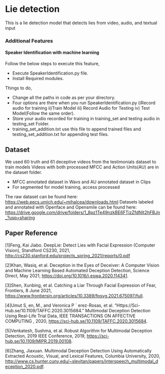 # Lie detection
This is a lie detection model that detects lies from video, audio, and textual input

#### 


### Additional Features

#### Speaker Identification with machine learning 
Follow the below steps to execute this feature,
  - Execute SpeakerIdentification.py file.
  - Install Required modules. 

Things to do,
  - Change all the paths in code as per your directory.
  - Four options are there when you run SpeakerIdentification.py i)Record audio for training ii)Train Model iii) Record Audio for Testing iv) Test Model(Follow the same order).
  - Store your audio recorded for training in training_set and testing audio in testing_set Folder.
  - training_set_addition.txt use this file to append trained files and testing_set_addition.txt for appending test files.
 
## Dataset

We used 60 truth and 61 deceptive videos from the testimonials dataset to train models
Videos with both processed MFCC and Action Units(AU) are in the dataset folder. 
   - MFCC annotated dataset in Wavs and AU annotated dataset in Clips 
   - For segmented for model training, access processed
   
The raw dataset can be found here: https://web.eecs.umich.edu/~mihalcea/downloads.html
Datasets labeled and annotated with Openface and Opensmile can be found here: https://drive.google.com/drive/folders/1_8pz1Te49nzkBE6FTizZfdNIt2hFBJn_?usp=sharing


## Paper Reference

[1]Feng, Kai Jiabo. DeepLie: Detect Lies with Facial Expression (Computer Vision), Standford CS230, 2021, http://cs230.stanford.edu/projects_spring_2021/reports/0.pdf

[2]Khan, Wasiq, et al. Deception in the Eyes of Deceiver: A Computer Vision and Machine Learning Based Automated Deception Detection, Science Direct, May 2021, https://doi.org/10.1016/j.eswa.2020.114341. 

[3]Shen, Xunbing, et al. Catching a Liar Through Facial Expression of Fear, Frontiers, 8 June 2021, https://www.frontiersin.org/articles/10.3389/fpsyg.2021.675097/full. 

[4]Umut S¸ en, M., and Veronica  P ´ erez-Rosas, et al. “Https://Sci-Hub.se/10.1109/TAFFC.2020.3015684.” Multimodal Deception Detection Using Real-Life Trial Data, IEEE TRANSACTIONS ON AFFECTIVE COMPUTING , 2020, https://sci-hub.se/10.1109/TAFFC.2020.3015684. 

[5]Venkatesh, Sushma, et al. Robust Algorithm for Multimodal Deception Detection, 2019 IEEE Conference, 2019, https://sci-hub.se/10.1109/MIPR.2019.00108.

[6]Zhang, Jiaxuan. Multimodal Deception Detection Using Automatically Extracted Acoustic, Visual, and Lexical Features, Columbia University, 2020, http://www.cs.hunter.cuny.edu/~slevitan/papers/interspeech_multimodal_deception_2020.pdf. 

